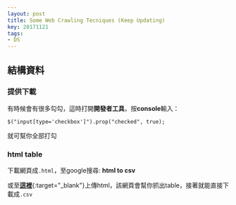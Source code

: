 ```yaml
---
layout: post
title: Some Web Crawling Tecniques (Keep Updating)
key: 20171121
tags:
- DS
---
```

<!--more-->

## 結構資料
### 提供下載

有時候會有很多勾勾，這時打開**開發者工具**，按**console**輸入：
```
$("input[type='checkbox']").prop("checked", true);
```
就可幫你全部打勾

### html table
下載網頁成`.html`，至google搜尋: **html to csv**

或至[**這裡**](http://www.convertcsv.com/html-table-to-csv.htm){:target="_blank"}上傳html，該網頁會幫你抓出table，接著就能直接下載成`.csv`


<br>
<br>

<!-- Go to www.addthis.com/dashboard to customize your tools -->
<script type="text/javascript" src="//s7.addthis.com/js/300/addthis_widget.js#pubid=ra-5a598441175b1b4f"></script>
<div class="addthis_inline_share_toolbox"></div>